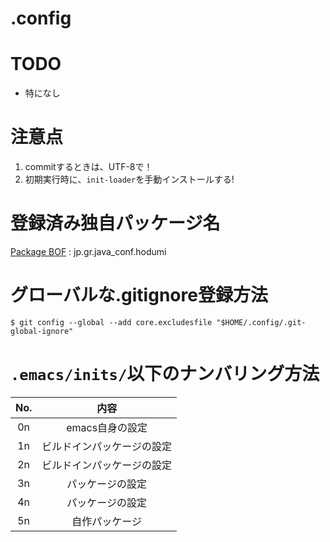 .config
==========


# TODO
* 特になし

# 注意点
1. commitするときは、UTF-8で！
2. 初期実行時に、`init-loader`を手動インストールする!

# 登録済み独自パッケージ名
[Package BOF](http://www.java-conf.gr.jp/wg_bof/package/) : jp.gr.java_conf.hodumi

# グローバルな.gitignore登録方法
```
$ git config --global --add core.excludesfile "$HOME/.config/.git-global-ignore"
```

# `.emacs/inits/`以下のナンバリング方法

| No. | 内容                         |
|:---:|:----------------------------:|
| 0n  |  emacs自身の設定                 |
| 1n  |  ビルドインパッケージの設定  |
| 2n  |  ビルドインパッケージの設定  |
| 3n  |  パッケージの設定            |
| 4n  |  パッケージの設定            |
| 5n  |  自作パッケージ              |